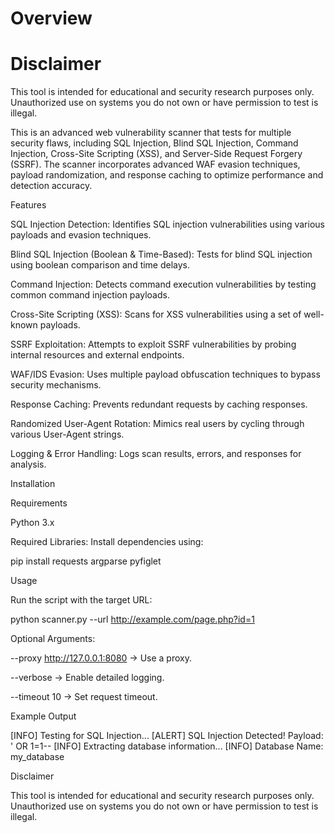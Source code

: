 # Overview
# Disclaimer
This tool is intended for educational and security research purposes only. Unauthorized use on systems you do not own or have permission to test is illegal.

This is an advanced web vulnerability scanner that tests for multiple security flaws, including SQL Injection, Blind SQL Injection, Command Injection, Cross-Site Scripting (XSS), and Server-Side Request Forgery (SSRF). The scanner incorporates advanced WAF evasion techniques, payload randomization, and response caching to optimize performance and detection accuracy.

Features

SQL Injection Detection: Identifies SQL injection vulnerabilities using various payloads and evasion techniques.

Blind SQL Injection (Boolean & Time-Based): Tests for blind SQL injection using boolean comparison and time delays.

Command Injection: Detects command execution vulnerabilities by testing common command injection payloads.

Cross-Site Scripting (XSS): Scans for XSS vulnerabilities using a set of well-known payloads.

SSRF Exploitation: Attempts to exploit SSRF vulnerabilities by probing internal resources and external endpoints.

WAF/IDS Evasion: Uses multiple payload obfuscation techniques to bypass security mechanisms.

Response Caching: Prevents redundant requests by caching responses.

Randomized User-Agent Rotation: Mimics real users by cycling through various User-Agent strings.

Logging & Error Handling: Logs scan results, errors, and responses for analysis.

Installation

Requirements

Python 3.x

Required Libraries: Install dependencies using:

pip install requests argparse pyfiglet

Usage

Run the script with the target URL:

python scanner.py --url http://example.com/page.php?id=1

Optional Arguments:

--proxy http://127.0.0.1:8080 → Use a proxy.

--verbose → Enable detailed logging.

--timeout 10 → Set request timeout.

Example Output

[INFO] Testing for SQL Injection...
[ALERT] SQL Injection Detected! Payload: ' OR 1=1--
[INFO] Extracting database information...
[INFO] Database Name: my_database

Disclaimer

This tool is intended for educational and security research purposes only. Unauthorized use on systems you do not own or have permission to test is illegal.
